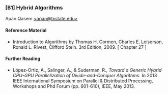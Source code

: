 ### [B1] Hybrid Algorithms 
Apan Qasem [\<apan@txstate.edu\>](mailto:apan@txstate.edu)

#### <a href="references"></a>Reference Material

  * Introduction to Algorithms by Thomas H. Cormen, Charles E. Leiserson, Ronald L. Rivest, Clifford
    Stein. 3rd Edition, 2009. [ Chapter 27 ]

#### Further Reading 

  * López-Ortiz, A., Salinger, A., & Suderman, R., *Toward a Generic Hybrid CPU-GPU
    Parallelization of Divide-and-Conquer Algorithms*. In 2013 IEEE International Symposium on
    Parallel & Distributed Processing, Workshops and Phd Forum (pp. 601-610), IEEE, May 2013.  
